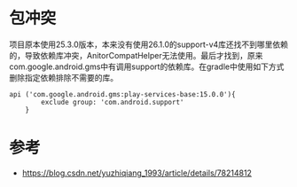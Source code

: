 # 包冲突
项目原本使用25.3.0版本，本来没有使用26.1.0的support-v4库还找不到哪里依赖的，导致依赖库冲突，AnitorCompatHelper无法使用。最后才找到，原来com.google.android.gms中有调用support的依赖库。在gradle中使用如下方式删除指定依赖排除不需要的库。
```
api ('com.google.android.gms:play-services-base:15.0.0'){
        exclude group: 'com.android.support'
    }
```

# 参考
* https://blog.csdn.net/yuzhiqiang_1993/article/details/78214812